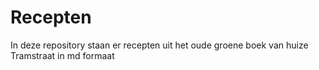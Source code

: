 # Recepten

In deze repository staan er recepten uit het oude groene boek van huize Tramstraat in md formaat
